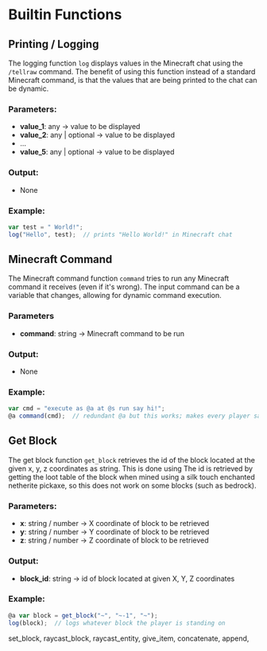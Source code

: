 # Builtin Functions

## Printing / Logging
The logging function ``log`` displays values in the Minecraft chat
using the ``/tellraw`` command. The benefit of using this function instead
of a standard Minecraft command, is that the values that are being printed
to the chat can be dynamic.

### Parameters:
- **value_1**: any -> value to be displayed
- **value_2**: any | optional -> value to be displayed
- ...
- **value_5**: any | optional -> value to be displayed

### Output:
- None

### Example:
```js
var test = " World!";
log("Hello", test);  // prints "Hello World!" in Minecraft chat
```



## Minecraft Command
The Minecraft command function ``command`` tries to run any Minecraft
command it receives (even if it's wrong). The input command can be a variable
that changes, allowing for dynamic command execution.

### Parameters
- **command**: string -> Minecraft command to be run

### Output:
- None

### Example:
```js
var cmd = "execute as @a at @s run say hi!";
@a command(cmd);  // redundant @a but this works; makes every player say "hi!"
```



## Get Block
The get block function ``get_block`` retrieves the id of the block
located at the given x, y, z coordinates as string. This is done using
The id is retrieved by getting the loot table of the block when
mined using a silk touch enchanted netherite pickaxe, so this does
not work on some blocks (such as bedrock).

### Parameters:
- **x**: string / number -> X coordinate of block to be retrieved
- **y**: string / number -> Y coordinate of block to be retrieved
- **z**: string / number -> Z coordinate of block to be retrieved

### Output:
- **block_id**: string -> id of block located at given X, Y, Z coordinates

### Example:
```js
@a var block = get_block("~", "~-1", "~");
log(block);  // logs whatever block the player is standing on
```


set_block,
raycast_block, raycast_entity,
give_item, concatenate, append,
